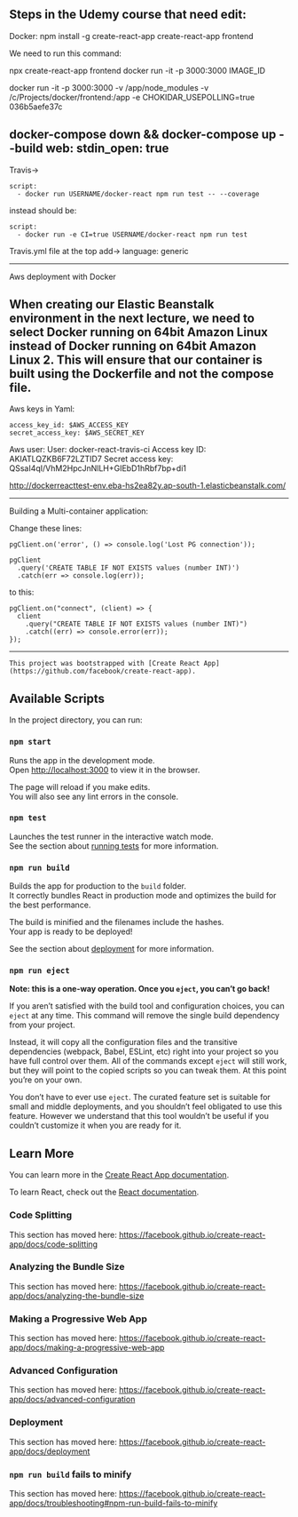 
Steps in the Udemy course that need edit:
-----------------------------------------

Docker:
npm install -g create-react-app
create-react-app frontend

We need to run this command:

npx create-react-app frontend
docker run -it -p 3000:3000 IMAGE_ID

docker run -it -p 3000:3000 -v /app/node_modules -v /c/Projects/docker/frontend:/app -e CHOKIDAR_USEPOLLING=true 036b5aefe37c

docker-compose down && docker-compose up --build
web:
	stdin_open: true
----------------
Travis->

    script:
      - docker run USERNAME/docker-react npm run test -- --coverage

instead should be:

    script:
      - docker run -e CI=true USERNAME/docker-react npm run test
	
Travis.yml file at the top add->
    language: generic
	
--------
Aws deployment with Docker

When creating our Elastic Beanstalk environment in the next lecture, we need to select Docker running on 64bit Amazon Linux instead of Docker running on 64bit Amazon Linux 2. This will ensure that our container is built using the Dockerfile and not the compose file.
-----
Aws keys in Yaml:

    access_key_id: $AWS_ACCESS_KEY
    secret_access_key: $AWS_SECRET_KEY

Aws user:
User: docker-react-travis-ci
Access key ID: AKIATLQZKB6F72LZTID7
Secret access key: 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
	
http://dockerreacttest-env.eba-hs2ea82y.ap-south-1.elasticbeanstalk.com/

--------------
Building a Multi-container application:

Change these lines:

    pgClient.on('error', () => console.log('Lost PG connection'));
     
    pgClient
      .query('CREATE TABLE IF NOT EXISTS values (number INT)')
      .catch(err => console.log(err));
     

to this:

    pgClient.on("connect", (client) => {
      client
        .query("CREATE TABLE IF NOT EXISTS values (number INT)")
        .catch((err) => console.error(err));
    });
	
	
--------------------------------------------------------------------

	This project was bootstrapped with [Create React App](https://github.com/facebook/create-react-app).

## Available Scripts

In the project directory, you can run:

### `npm start`

Runs the app in the development mode.<br />
Open [http://localhost:3000](http://localhost:3000) to view it in the browser.

The page will reload if you make edits.<br />
You will also see any lint errors in the console.

### `npm test`

Launches the test runner in the interactive watch mode.<br />
See the section about [running tests](https://facebook.github.io/create-react-app/docs/running-tests) for more information.

### `npm run build`

Builds the app for production to the `build` folder.<br />
It correctly bundles React in production mode and optimizes the build for the best performance.

The build is minified and the filenames include the hashes.<br />
Your app is ready to be deployed!

See the section about [deployment](https://facebook.github.io/create-react-app/docs/deployment) for more information.

### `npm run eject`

**Note: this is a one-way operation. Once you `eject`, you can’t go back!**

If you aren’t satisfied with the build tool and configuration choices, you can `eject` at any time. This command will remove the single build dependency from your project.

Instead, it will copy all the configuration files and the transitive dependencies (webpack, Babel, ESLint, etc) right into your project so you have full control over them. All of the commands except `eject` will still work, but they will point to the copied scripts so you can tweak them. At this point you’re on your own.

You don’t have to ever use `eject`. The curated feature set is suitable for small and middle deployments, and you shouldn’t feel obligated to use this feature. However we understand that this tool wouldn’t be useful if you couldn’t customize it when you are ready for it.

## Learn More

You can learn more in the [Create React App documentation](https://facebook.github.io/create-react-app/docs/getting-started).

To learn React, check out the [React documentation](https://reactjs.org/).

### Code Splitting

This section has moved here: https://facebook.github.io/create-react-app/docs/code-splitting

### Analyzing the Bundle Size

This section has moved here: https://facebook.github.io/create-react-app/docs/analyzing-the-bundle-size

### Making a Progressive Web App

This section has moved here: https://facebook.github.io/create-react-app/docs/making-a-progressive-web-app

### Advanced Configuration

This section has moved here: https://facebook.github.io/create-react-app/docs/advanced-configuration

### Deployment

This section has moved here: https://facebook.github.io/create-react-app/docs/deployment

### `npm run build` fails to minify

This section has moved here: https://facebook.github.io/create-react-app/docs/troubleshooting#npm-run-build-fails-to-minify
